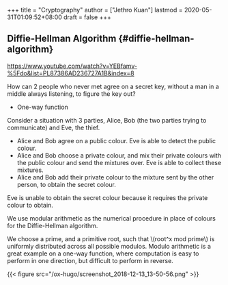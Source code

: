+++
title = "Cryptography"
author = ["Jethro Kuan"]
lastmod = 2020-05-31T01:09:52+08:00
draft = false
+++

## Diffie-Hellman Algorithm {#diffie-hellman-algorithm}

<https://www.youtube.com/watch?v=YEBfamv-%5Fdo&list=PL87386AD236727A1B&index=8>

How can 2 people who never met agree on a secret key, without a man in
a middle always listening, to figure the key out?

- One-way function

Consider a situation with 3 parties, Alice, Bob (the two parties
trying to communicate) and Eve, the thief.

- Alice and Bob agree on a public colour. Eve is able to detect the
  public colour.
- Alice and Bob choose a private colour, and mix their private colours
  with the public colour and send the mixtures over. Eve is able to
  collect these mixtures.
- Alice and Bob add their private colour to the mixture sent by the
  other person, to obtain the secret colour.

Eve is unable to obtain the secret colour because it requires the
private colour to obtain.

We use modular arithmetic as the numerical procedure in place of
colours for the Diffie-Hellman algorithm.

We choose a prime, and a primitive root, such that \\(root^x mod prime\\)
is uniformly distributed across all possible modulos. Modulo
arithmetic is a great example on a one-way function, where computation
is easy to perform in one direction, but difficult to perform in reverse.

{{< figure src="/ox-hugo/screenshot_2018-12-13_13-50-56.png" >}}
